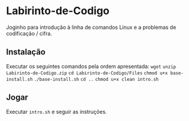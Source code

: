 # Labirinto-de-Codigo
Joginho para introdução à linha de comandos Linux e a problemas de codificação / cifra.

## Instalação
Executar os seguintes comandos pela ordem apresentada:
`wget`
`unzip Labirinto-de-Codigo.zip`
`cd Labirinto-de-Codigo/Files`
`chmod u+x base-install.sh`
`./base-install.sh`
`cd ..`
`chmod u+x clean intro.sh`

## Jogar
Executar `intro.sh` e seguir as instruções.
